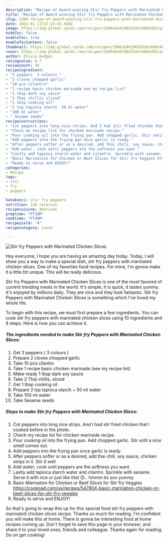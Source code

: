 ```yaml
---
description: "Recipe of Award-winning Stir fry Peppers with Marinated Chicken Slices"
title: "Recipe of Award-winning Stir fry Peppers with Marinated Chicken Slices"
slug: 2309-recipe-of-award-winning-stir-fry-peppers-with-marinated-chicken-slices
date: 2022-01-11T17:23:47.920Z
image: https://img-global.cpcdn.com/recipes/294ba544196d15d4/680x482cq70/stir-fry-peppers-with-marinated-chicken-slices-recipe-main-photo.jpg
hideToc: false
enableToc: true
enableTocContent: false
thumbnail: https://img-global.cpcdn.com/recipes/294ba544196d15d4/680x482cq70/stir-fry-peppers-with-marinated-chicken-slices-recipe-main-photo.jpg
cover: https://img-global.cpcdn.com/recipes/294ba544196d15d4/680x482cq70/stir-fry-peppers-with-marinated-chicken-slices-recipe-main-photo.jpg
author: Olivia Hodges
ratingvalue: 4.7
reviewcount: 16
recipeingredient:
- "3 peppers  3 colours "
- "2 cloves chopped garlic"
- "10 pcs cilantro"
- "1 recipe basic chicken marinade see my recipe list"
- "1 tbsp dark soy sauce"
- "2 Thai chillis sliced"
- "1 tbsp cooking oil"
- "2 tsp tapioca starch  50 ml water"
- "100 ml water"
- " Sesame seeds"
recipeinstructions:
- "Cut peppers into long nice strips. And I had stir fried chicken that I  cooked before in the photo."
- "Check my recipe list for chicken marinade recipe."
- "Pour cooking oil into the frying pan. Add chopped garlic. Stir until a nice smell comes out."
- "Add peppers into the frying pan once garlic is ready."
- "After peppers softer or as a desired, add thai chili, soy sauce, chicken strips in it. Stir it well"
- "Add water, cook until peppers are the softness you want."
- "Lastly add tapioca starch water and cilantro. Sprinkle with sesame.  Serve it with rice  or just like that 😊.. hmmm its soo yummy"
- "Basic Marination for Chicken or Beef Slices for Stir fry Veggies https://cookpad.com/us/recipes/547804-basic-marination-chicken-or-beef-slices-for-stir-fry-veggies"
- "Ready to serve and ENJOY!"
categories:
- Recipe
tags:
- stir
- fry
- peppers

katakunci: stir fry peppers 
nutrition: 118 calories
recipecuisine: American
preptime: "PT28M"
cooktime: "PT48M"
recipeyield: "4"
recipecategory: Lunch

---
```



![Stir fry Peppers with Marinated Chicken Slices](https://img-global.cpcdn.com/recipes/294ba544196d15d4/680x482cq70/stir-fry-peppers-with-marinated-chicken-slices-recipe-main-photo.jpg)

Hey everyone, I hope you are having an amazing day today. Today, I will show you a way to make a special dish, stir fry peppers with marinated chicken slices. One of my favorites food recipes. For mine, I'm gonna make it a little bit unique. This will be really delicious.

Stir fry Peppers with Marinated Chicken Slices is one of the most favored of current trending meals in the world. It's simple, it is quick, it tastes yummy. It's enjoyed by millions daily. They are nice and they look fantastic. Stir fry Peppers with Marinated Chicken Slices is something which I've loved my whole life.




To begin with this recipe, we must first prepare a few ingredients. You can cook stir fry peppers with marinated chicken slices using 10 ingredients and 8 steps. Here is how you can achieve it.

<!--inarticleads1-->

##### The ingredients needed to make Stir fry Peppers with Marinated Chicken Slices:

1. Get 3 peppers ( 3 colours )
1. Prepare 2 cloves chopped garlic
1. Take 10 pcs cilantro
1. Take 1 recipe basic chicken marinade (see my recipe list)
1. Make ready 1 tbsp dark soy sauce
1. Take 2 Thai chillis, sliced
1. Get 1 tbsp cooking oil
1. Prepare 2 tsp tapioca starch + 50 ml water
1. Take 100 ml water
1. Take  Sesame seeds




<!--inarticleads2-->

##### Steps to make Stir fry Peppers with Marinated Chicken Slices:

1. Cut peppers into long nice strips. And I had stir fried chicken that I  cooked before in the photo.
1. Check my recipe list for chicken marinade recipe.
1. Pour cooking oil into the frying pan. Add chopped garlic. Stir until a nice smell comes out.
1. Add peppers into the frying pan once garlic is ready.
1. After peppers softer or as a desired, add thai chili, soy sauce, chicken strips in it. Stir it well
1. Add water, cook until peppers are the softness you want.
1. Lastly add tapioca starch water and cilantro. Sprinkle with sesame.  Serve it with rice  or just like that 😊.. hmmm its soo yummy
1. Basic Marination for Chicken or Beef Slices for Stir fry Veggies https://cookpad.com/us/recipes/547804-basic-marination-chicken-or-beef-slices-for-stir-fry-veggies
1. Ready to serve and ENJOY!



So that's going to wrap this up for this special food stir fry peppers with marinated chicken slices recipe. Thanks so much for reading. I'm confident you will make this at home. There is gonna be interesting food at home recipes coming up. Don't forget to save this page in your browser, and share it to your loved ones, friends and colleague. Thanks again for reading. Go on get cooking!

